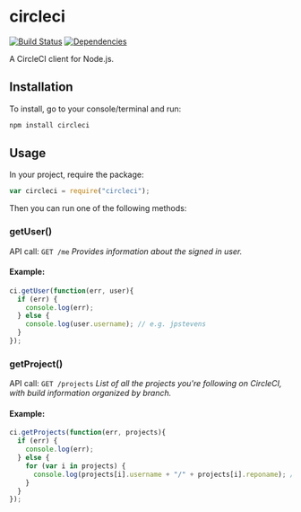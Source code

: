 # circleci
[![Build Status](https://secure.travis-ci.org/jpstevens/circleci.png?branch=master)](https://travis-ci.org/jpstevens/circleci)
[![Dependencies](https://david-dm.org/jpstevens/circleci.png)](https://david-dm.org/jpstevens/circleci)

A CircleCI client for Node.js.

## Installation

To install, go to your console/terminal and run:

```bash
npm install circleci
```

## Usage

In your project, require the package:

```javascript
var circleci = require("circleci");
```

Then you can run one of the following methods:

### getUser()
API call: ``` GET /me ```
*Provides information about the signed in user.*

#### Example:
```javascript
ci.getUser(function(err, user){
  if (err) {
    console.log(err);
  } else {
    console.log(user.username); // e.g. jpstevens
  }
});
```

### getProject()
API call: ``` GET /projects ```
*List of all the projects you're following on CircleCI, with build information organized by branch.*

#### Example:
```javascript
ci.getProjects(function(err, projects){
  if (err) {
    console.log(err);
  } else {
    for (var i in projects) {
      console.log(projects[i].username + "/" + projects[i].reponame); // e.g. jpstevens/circleci
    }
  }
});
```
